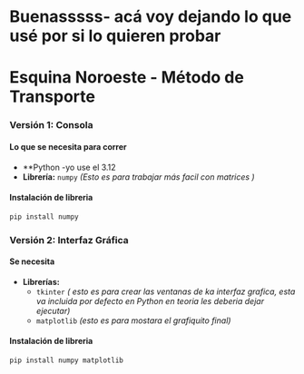 # Buenasssss- acá voy dejando lo que usé por si lo quieren probar 
#  Esquina Noroeste - Método de Transporte

###  Versión 1: Consola
#### Lo que se necesita para correr 
- **Python -yo use el 3.12 
- **Librería:** `numpy` *(Esto es para trabajar más facil con matrices )*

#### Instalación de libreria
```bash
pip install numpy
```


###  Versión 2: Interfaz Gráfica 


#### Se necesita 

- **Librerías:**
  - `tkinter` *( esto es para crear las ventanas de ka interfaz grafica, esta va incluida por defecto en Python en teoria les deberia dejar ejecutar)*
  - `matplotlib` *(esto es para mostara el grafiquito final)*

#### Instalación de libreria
```bash
pip install numpy matplotlib
```
